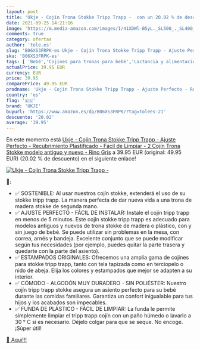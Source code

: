 ```yaml
---
layout: post
title: 'Ukje - Cojín Trona Stokke Tripp Trapp -  con un 20.02 % de descuento'
date: 2021-09-25 14:21:16
image: 'https://m.media-amazon.com/images/I/41XDWl-B5yL._SL500_._SL400_.jpg'
comments: true
category: ofertas
author: 'tole.es'
slug: 'B06XS3FRPK-es Ukje - Cojín Trona Stokke Tripp Trapp - Ajuste Perfecto -...'
sku: 'B06XS3FRPK-es'
tags: [ 'Bebé','Cojines para tronas para bebé','Lactancia y alimentación','Tronas y asientos','trona','ukje', ]
actualPrice: 39.95 EUR
currency: EUR
price: 39.95
comparePrice: 49.95 EUR
prodname: 'Ukje - Cojín Trona Stokke Tripp Trapp - Ajuste Perfecto - Recubrimiento Plastificado - Fácil de Limpiar - 2 Cojín Trona Stokke  modelo antiguo y nuevo  - Rino Gris'
country: 'es'
flag: '🇪🇸'
brand: 'UKJE'
buyurl: 'https://www.amazon.es/dp/B06XS3FRPK/?tag=tolees-21'
descuento: '20.02'
average: '39.95'
---
```


En este momento está [Ukje - Cojín Trona Stokke Tripp Trapp - Ajuste Perfecto - Recubrimiento Plastificado - Fácil de Limpiar - 2 Cojín Trona Stokke  modelo antiguo y nuevo  - Rino Gris](https://www.amazon.es/dp/B06XS3FRPK/?tag=tolees-21) a 39.95 EUR (original: 49.95 EUR) (20.02 %  de descuento) en el siguiente enlace!

[![Ukje - Cojín Trona Stokke Tripp Trapp - ](https://m.media-amazon.com/images/I/41XDWl-B5yL._SL500_._SL400_.jpg)](https://www.amazon.es/dp/B06XS3FRPK/?tag=tolees-21)

🔎:

- ✅ SOSTENIBLE: Al usar nuestros cojín stokke, extenderá el uso de su stokke tripp trapp. La manera perfecta de dar nueva vida a una trona de madera stokke de segunda mano.
- ✅ AJUSTE PERFECTO - FÁCIL DE INSTALAR: Instale el cojín tripp trapp en menos de 5 minutos. Este cojín stokke tripp trapp es adecuado para modelos antiguos y nuevos de trona stokke de madera o plástico, con y sin juego de bebé. Se puede utilizar sin problemas en la mesa, con correa, arnés y bandeja. Excelente conjunto que se puede modificar según tus necesidades (por ejemplo, puedes quitar la parte trasera y quedarte con la parte del asiento).
- ✅ ESTAMPADOS ORIGINALES: Ofrecemos una amplia gama de cojines para stokke tripp trapp, tanto con tela tapizada como en terciopelo o nido de abeja. Elija los colores y estampados que mejor se adapten a su interior.
- ✅ CÓMODO - ALGODÓN MUY DURADERO - SIN POLIÉSTER: Nuestro cojín tripp trapp stokke asegura un asiento perfecto para su bebé durante las comidas familiares. Garantiza un confort inigualable para tus hijos y los acabados son impecables.
- ✅ FUNDA DE PLÁSTICO - FÁCIL DE LIMPIAR: La funda le permite simplemente limpiar el tripp trapp cojín con un paño húmedo o lavarlo a 30 ° C si es necesario. Déjelo colgar para que se seque. No encoge. ¡Súper útil!

[🛒 Aquí!!!](https://www.amazon.es/dp/B06XS3FRPK/?tag=tolees-21)
